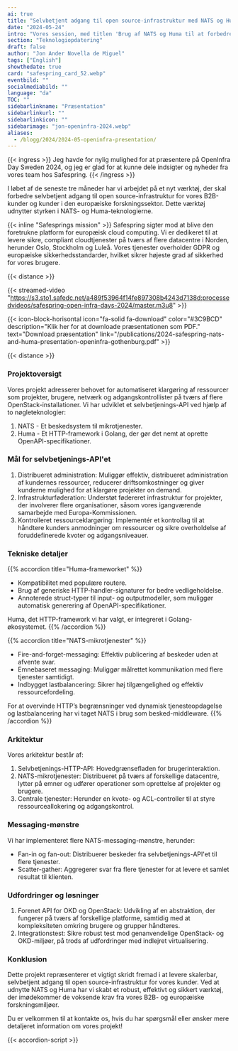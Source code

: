 ```yaml
---
ai: true
title: "Selvbetjent adgang til open source-infrastruktur med NATS og Huma"
date: "2024-05-24"
intro: "Vores session, med titlen 'Brug af NATS og Huma til at forbedre open source-infrastruktur', var designet til at give både B2B- og europæiske forskningsfællesskaber robust selvbetjent adgang."
section: "Teknologiopdatering"
draft: false
author: "Jon Ander Novella de Miguel"
tags: ["English"]
showthedate: true
card: "safespring_card_52.webp"
eventbild: ""
socialmediabild: ""
language: "da"
TOC: ""
sidebarlinkname: "Præsentation"
sidebarlinkurl: ""
sidebarlinkicon: ""
sidebarimage: "jon-openinfra-2024.webp"
aliases:
  - /blogg/2024/2024-05-openinfra-presentation/
---
```

{{< ingress >}}
Jeg havde for nylig mulighed for at præsentere på OpenInfra Day Sweden 2024, og jeg er glad for at kunne dele indsigter og nyheder fra vores team hos Safespring.
{{< /ingress >}}

I løbet af de seneste tre måneder har vi arbejdet på et nyt værktøj, der skal forbedre selvbetjent adgang til open source-infrastruktur for vores B2B-kunder og kunder i den europæiske forskningssektor. Dette værktøj udnytter styrken i NATS- og Huma-teknologierne.

{{< inline "Safesprings mission" >}} Safespring sigter mod at blive den foretrukne platform for europæisk cloud computing. Vi er dedikeret til at levere sikre, compliant cloudtjenester på tværs af flere datacentre i Norden, herunder Oslo, Stockholm og Luleå. Vores tjenester overholder GDPR og europæiske sikkerhedsstandarder, hvilket sikrer højeste grad af sikkerhed for vores brugere.

{{< distance >}}

{{< streamed-video "https://s3.sto1.safedc.net/a489f53964f14fe897308b4243d7138d:processedvideos/safespring-open-infra-days-2024/master.m3u8" >}}

{{< icon-block-horisontal icon="fa-solid fa-download" color="#3C9BCD" description="Klik her for at downloade præsentationen som PDF." text="Download præsentation" link="/publications/2024-safespring-nats-and-huma-presentation-openinfra-gothenburg.pdf" >}}

{{< distance >}}

### Projektoversigt

Vores projekt adresserer behovet for automatiseret klargøring af ressourcer som projekter, brugere, netværk og adgangskontrollister på tværs af flere OpenStack-installationer. Vi har udviklet et selvbetjenings-API ved hjælp af to nøgleteknologier:

1. NATS - Et beskedsystem til mikrotjenester.
2. Huma - Et HTTP-framework i Golang, der gør det nemt at oprette OpenAPI-specifikationer.

### Mål for selvbetjenings-API'et

1. Distribueret administration: Muliggør effektiv, distribueret administration af kundernes ressourcer, reducerer driftsomkostninger og giver kunderne mulighed for at klargøre projekter on demand.
2. Infrastrukturføderation: Understøt fødereret infrastruktur for projekter, der involverer flere organisationer, såsom vores igangværende samarbejde med Europa-Kommissionen.
3. Kontrolleret ressourceklargøring: Implementér et kontrollag til at håndtere kunders anmodninger om ressourcer og sikre overholdelse af foruddefinerede kvoter og adgangsniveauer.

### Tekniske detaljer

{{% accordion title="Huma-frameworket" %}}

- Kompatibilitet med populære routere.
- Brug af generiske HTTP-handler-signaturer for bedre vedligeholdelse.
- Annoterede struct-typer til input- og outputmodeller, som muliggør automatisk generering af OpenAPI-specifikationer.

Huma, det HTTP-framework vi har valgt, er integreret i Golang-økosystemet.
{{% /accordion %}}

{{% accordion title="NATS-mikrotjenester" %}}

- Fire-and-forget-messaging: Effektiv publicering af beskeder uden at afvente svar.
- Emnebaseret messaging: Muliggør målrettet kommunikation med flere tjenester samtidigt.
- Indbygget lastbalancering: Sikrer høj tilgængelighed og effektiv ressourcefordeling.

For at overvinde HTTP’s begrænsninger ved dynamisk tjenesteopdagelse og lastbalancering har vi taget NATS i brug som besked-middleware.
{{% /accordion %}}

### Arkitektur

Vores arkitektur består af:

1. Selvbetjenings-HTTP-API: Hovedgrænsefladen for brugerinteraktion.
2. NATS-mikrotjenester: Distribueret på tværs af forskellige datacentre, lytter på emner og udfører operationer som oprettelse af projekter og brugere.
3. Centrale tjenester: Herunder en kvote- og ACL-controller til at styre ressourceallokering og adgangskontrol.

### Messaging-mønstre

Vi har implementeret flere NATS-messaging-mønstre, herunder:

- Fan-in og fan-out: Distribuerer beskeder fra selvbetjenings-API'et til flere tjenester.
- Scatter-gather: Aggregerer svar fra flere tjenester for at levere et samlet resultat til klienten.

### Udfordringer og løsninger

1. Forenet API for OKD og OpenStack: Udvikling af en abstraktion, der fungerer på tværs af forskellige platforme, samtidig med at kompleksiteten omkring brugere og grupper håndteres.
2. Integrationstest: Sikre robust test mod genanvendelige OpenStack- og OKD-miljøer, på trods af udfordringer med indlejret virtualisering.

### Konklusion

Dette projekt repræsenterer et vigtigt skridt fremad i at levere skalerbar, selvbetjent adgang til open source-infrastruktur for vores kunder. Ved at udnytte NATS og Huma har vi skabt et robust, effektivt og sikkert værktøj, der imødekommer de voksende krav fra vores B2B- og europæiske forskningsmiljøer.

Du er velkommen til at kontakte os, hvis du har spørgsmål eller ønsker mere detaljeret information om vores projekt!

{{< accordion-script >}}